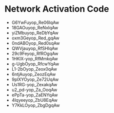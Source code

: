 # Network Activation Code
* G6YwFuyop_Re06IqAw
* 18GAOuyop_ReNxIqAw
* yiZMbuyop_ReDbYqAw
* oxm3Geyop_Red_gqAw
* 0ndABOyop_Red0sqAw
* QWVjauyop_RfSHIqAw
* 29c9Feyop_RfROgqAw
* 1HKlX-yop_RfMmkqAw
* g-UgbOyop_RfcwYqAw
* L1-2bOyop_Zeox0qAw
* 6ntjAuyop_ZeozEqAw
* 9plXYOyop_Ze72UqAw
* Us1RG-yop_ZexakqAw
* u2_pd-yop_Za_OoqAw
* ePpTa-yop_ZaENYqAw
* 4Iqyeeyop_ZbU8EqAw
* Y7KkLOyop_ZbgDgqAw